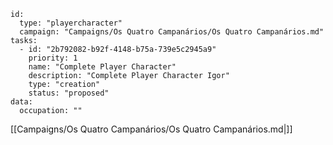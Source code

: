 
```RpgManager4
id: 
  type: "playercharacter"
  campaign: "Campaigns/Os Quatro Campanários/Os Quatro Campanários.md"
tasks: 
  - id: "2b792082-b92f-4148-b75a-739e5c2945a9"
    priority: 1
    name: "Complete Player Character"
    description: "Complete Player Character Igor"
    type: "creation"
    status: "proposed"
data: 
  occupation: ""
```

[[Campaigns/Os Quatro Campanários/Os Quatro Campanários.md|]]